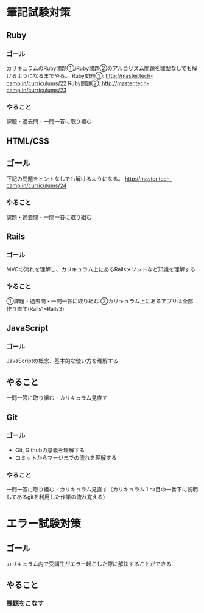 # 筆記試験対策

## Ruby
### ゴール
カリキュラムのRuby問題①/Ruby問題②のアルゴリズム問題を雛型なしでも解けるようになるまでやる。
Ruby問題①: http://master.tech-camp.in/curriculums/22 
Ruby問題②: http://master.tech-camp.in/curriculums/23 

### やること
課題・過去問・一問一答に取り組む


## HTML/CSS

## ゴール
下記の問題をヒントなしでも解けるようになる。
http://master.tech-camp.in/curriculums/24

### やること
課題・過去問・一問一答に取り組む

## Rails

### ゴール
MVCの流れを理解し、カリキュラム上にあるRailsメソッドなど知識を理解する

### やること
①課題・過去問・一問一答に取り組む
②カリキュラム上にあるアプリは全部作り直す(Rails1~Rails3)

## JavaScript
### ゴール
JavaScriptの概念、基本的な使い方を理解する

## やること
一問一答に取り組む・カリキュラム見直す

## Git
### ゴール
- Git, Githubの意義を理解する
- コミットからマージまでの流れを理解する
### やること
一問一答に取り組む・カリキュラム見直す（カリキュラム１つ目の一番下に説明してあるgitを利用した作業の流れ覚える）


# エラー試験対策
## ゴール
カリキュラム内で受講生がエラー起こした際に解決することができる
## やること
### 課題をこなす
